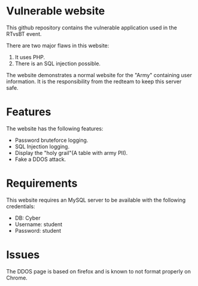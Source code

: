 # Vulnerable website

This github repository contains the vulnerable application used in the RTvsBT event.

There are two major flaws in this website:
1. It uses PHP.
2. There is an SQL injection possible.

The website demonstrates a normal website for the "Army" containing user information. It is the responsibility from the redteam to keep this server safe.

# Features
The website has the following features:
- Password bruteforce logging.
- SQL Injection logging.
- Display the "holy grail"(A table with army PII).
- Fake a DDOS attack.

# Requirements
This website requires an MySQL server to be available with the following credentials:
- DB: Cyber
- Username: student
- Password: student

# Issues
The DDOS page is based on firefox and is known to not format properly on Chrome.

